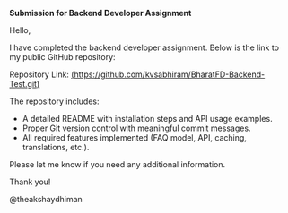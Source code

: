 **Submission for Backend Developer Assignment**

Hello,

I have completed the backend developer assignment. Below is the link to my public GitHub repository:

Repository Link: [(https://github.com/kvsabhiram/BharatFD-Backend-Test.git)](https://github.com/kvsabhiram/BharatFD-Backend-Test.git)

The repository includes:
- A detailed README with installation steps and API usage examples.
- Proper Git version control with meaningful commit messages.
- All required features implemented (FAQ model, API, caching, translations, etc.).

Please let me know if you need any additional information.

Thank you!

@theakshaydhiman

